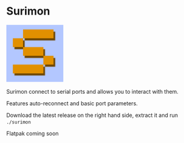 # Surimon

<img src="assets/icons/eu.sixpixels.Surimon.svg" style="max-width: 150px" />

Surimon connect to serial ports and allows you to interact with them.

Features auto-reconnect and basic port parameters.

Download the latest release on the right hand side, extract it and run `./surimon`

Flatpak coming soon